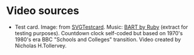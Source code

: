 # Video sources

* Test card. Image: from [SVGTestcard](https://github.com/edent/SVGtestcard).
  Music: [BART by Ruby](https://www.youtube.com/watch?v=st5SVRdQu8A) (extract
  for testing purposes). Countdown clock self-coded but based on 1970's 1980's
  era BBC "Schools and Colleges" transition. Video created by Nicholas
  H.Tollervey.

